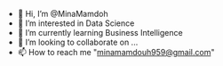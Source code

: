 - 👋 Hi, I’m @MinaMamdoh
- 👀 I’m interested in Data Science
- 🌱 I’m currently learning Business Intelligence
- 💞️ I’m looking to collaborate on ...
- 📫 How to reach me "minamamdouh959@gmail.com"

<!---
MinaMamdoh/MinaMamdoh is a ✨ special ✨ repository because its `README.md` (this file) appears on your GitHub profile.
You can click the Preview link to take a look at your changes.
--->
